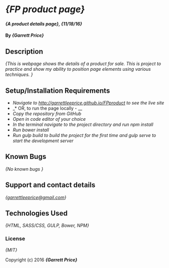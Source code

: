 # _{FP product page}_

#### _{A product details page}, {11/18/16}_

#### By _**{Garrett Price}**_

## Description

_{This is webpage shows the details of a product for sale. This is project to practice and show my ability to position page elements using various techniques. }_

## Setup/Installation Requirements

* _Navigate to http://garrettleeprice.github.io/FPproduct to see the live site_
* _* OR, to run the page locally - __
* _Copy the repository from GitHub_
* _Open in code editor of your choice_
* _In the terminal navigate to the project directory and run npm install_
* _Run bower install_
* _Run gulp build to build the project for the first time and gulp serve to start the development server_
## Known Bugs

_{No known bugs }_

## Support and contact details

_{garrettleeprice@gmail.com}_

## Technologies Used

_{HTML, SASS/CSS, GULP, Bower, NPM}_

### License

*{MIT}*

Copyright (c) 2016 **_{Garrett Price}_**
